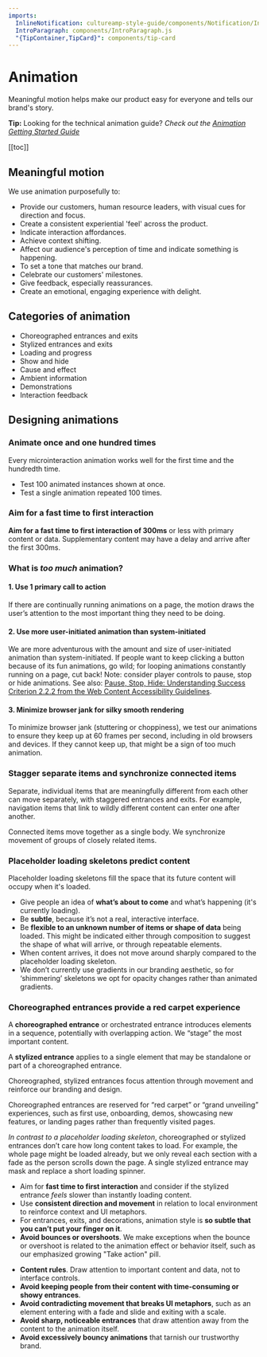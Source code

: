 ```yaml
---
imports:
  InlineNotification: cultureamp-style-guide/components/Notification/InlineNotification.js
  IntroParagraph: components/IntroParagraph.js
  "{TipContainer,TipCard}": components/tip-card
---
```


# Animation

<IntroParagraph>

Meaningful motion helps make our product easy for everyone and tells our brand's story.

</IntroParagraph>

<InlineNotification persistent={true} type="affirmative">**Tip:** Looking for the technical animation guide? _Check out the [Animation Getting Started Guide](http://localhost:8000/guides/animation)_</InlineNotification>

[[toc]]

## Meaningful motion

We use animation purposefully to:

* Provide our customers, human resource leaders, with visual cues for direction and focus.
* Create a consistent experiential 'feel' across the product.
* Indicate interaction affordances.
* Achieve context shifting.
* Affect our audience's perception of time and indicate something is happening.
* To set a tone that matches our brand.
* Celebrate our customers' milestones.
* Give feedback, especially reassurances.
* Create an emotional, engaging experience with delight.

## Categories of animation

* Choreographed entrances and exits
* Stylized entrances and exits
* Loading and progress
* Show and hide
* Cause and effect
* Ambient information
* Demonstrations
* Interaction feedback

## Designing animations

### Animate once and one hundred times

Every microinteraction animation works well for the first time and the hundredth time.

* Test 100 animated instances shown at once.
* Test a single animation repeated 100 times.

### Aim for a fast time to first interaction

**Aim for a fast time to first interaction of 300ms** or less with primary content or data. Supplementary content may have a delay and arrive after the first 300ms.

### What is _too much_ animation?

#### 1. Use 1 primary call to action

If there are continually running animations on a page, the motion draws the user’s attention to the most important thing they need to be doing.

#### 2. Use more user-initiated animation than system-initiated

We are more adventurous with the amount and size of user-initiated animation than system-initiated. If people want to keep clicking a button because of its fun animations, go wild; for looping animations constantly running on a page, cut back! Note: consider player controls to pause, stop or hide animations. See also: [Pause, Stop, Hide: Understanding Success Criterion 2.2.2 from the Web Content Accessibility Guidelines](https://www.w3.org/TR/UNDERSTANDING-WCAG20/time-limits-pause.html).

#### 3. Minimize browser jank for silky smooth rendering

To minimize browser jank (stuttering or choppiness), we test our animations to ensure they keep up at 60&nbsp;frames per second, including in old browsers and devices. If they cannot keep up, that might be a sign of too much animation.

### Stagger separate items and synchronize connected items

Separate, individual items that are meaningfully different from each other can move separately, with staggered entrances and exits. For example, navigation items that link to wildly different content can enter one after another.

Connected items move together as a single body. We synchronize movement of groups of closely related items.

### Placeholder loading skeletons predict content

Placeholder loading skeletons fill the space that its future content will occupy when it's loaded.

* Give people an idea of **what’s about to come** and what’s happening (it's currently loading).
* Be **subtle**, because it’s not a real, interactive interface.
* Be **flexible to an unknown number of items or shape of data** being loaded. This might be indicated either through composition to suggest the shape of what will arrive, or through repeatable elements.
* When content arrives, it does not move around sharply compared to the placeholder loading skeleton.
* We don’t currently use gradients in our branding aesthetic, so for ‘shimmering’ skeletons we opt for opacity changes rather than animated gradients.

### Choreographed entrances provide a red carpet experience

A **choreographed entrance** or orchestrated entrance introduces elements in a sequence, potentially with overlapping action. We “stage” the most important content.

A **stylized entrance** applies to a single element that may be standalone or part of a choreographed entrance.

Choreographed, stylized entrances focus attention through movement and reinforce our branding and design.

Choreographed entrances are reserved for “red carpet” or “grand unveiling” experiences, such as first use, onboarding, demos, showcasing new features, or landing pages rather than frequently visited pages.

_In contrast to a placeholder loading skeleton_, choreographed or stylized entrances don’t care how long content takes to load. For example, the whole page might be loaded already, but we only reveal each section with a fade as the person scrolls down the page. A single stylized entrance may mask and replace a short loading spinner.

<TipContainer>
<TipCard title="Try to…" type="tip">

* Aim for **fast time to first interaction** and consider if the stylized entrance _feels_ slower than instantly loading content.
* Use **consistent direction and movement** in relation to local environment to reinforce context and UI metaphors.
* For entrances, exits, and decorations, animation style is **so subtle that you can’t put your finger on it**.
* **Avoid bounces or overshoots**. We make exceptions when the bounce or overshoot is related to the animation effect or behavior itself, such as our emphasized growing "Take action" pill.

</TipCard>
<TipCard title="Avoid…" type="warning">

* **Content rules**. Draw attention to important content and data, not to interface controls.
* **Avoid keeping people from their content with time-consuming or showy entrances**.
* **Avoid contradicting movement that breaks UI metaphors**, such as an element entering with a fade and slide and exiting with a scale.
* **Avoid sharp, noticeable entrances** that draw attention away from the content to the animation itself.
* **Avoid excessively bouncy animations** that tarnish our trustworthy brand.

</TipCard>
</TipContainer>
